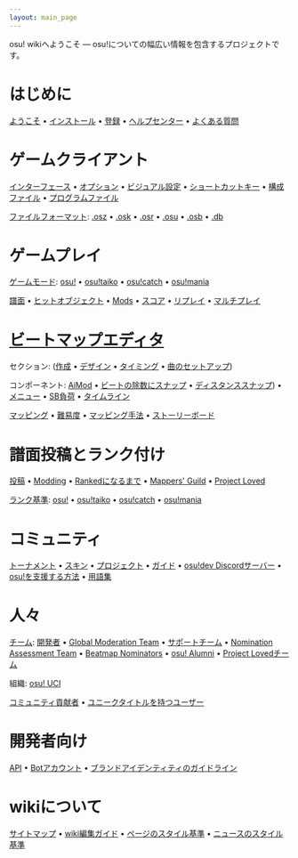 ```yaml
---
layout: main_page
---
```


<div class="wiki-main-page__blurb">
osu! wikiへようこそ — osu!についての幅広い情報を包含するプロジェクトです。
</div>

<div class="wiki-main-page__panels">
<div class="wiki-main-page-panel wiki-main-page-panel--full">

# はじめに

[ようこそ](/wiki/Welcome) • [インストール](/wiki/Installation) • [登録](/wiki/Registration) • [ヘルプセンター](/wiki/Help_Centre) • [よくある質問](/wiki/FAQ)

</div>
<div class="wiki-main-page-panel">

# ゲームクライアント

[インターフェース](/wiki/Interface) • [オプション](/wiki/Options) • [ビジュアル設定](/wiki/Visual_Settings) • [ショートカットキー](/wiki/Shortcut_key_reference) • [構成ファイル](/wiki/osu!_Program_Files/User_Configuration_File) • [プログラムファイル](/wiki/osu!_Program_Files)

[ファイルフォーマット](/wiki/osu!_File_Formats): [.osz](/wiki/osu!_File_Formats/Osz_(file_format)) • [.osk](/wiki/osu!_File_Formats/Osk_(file_format)) • [.osr](/wiki/osu!_File_Formats/Osr_(file_format)) • [.osu](/wiki/osu!_File_Formats/Osu_(file_format)) • [.osb](/wiki/osu!_File_Formats/Osb_(file_format)) • [.db](/wiki/osu!_File_Formats/Db_(file_format))

</div>
<div class="wiki-main-page-panel">

# ゲームプレイ

[ゲームモード](/wiki/Game_mode): [osu!](/wiki/Game_mode/osu!) • [osu!taiko](/wiki/Game_mode/osu!taiko) • [osu!catch](/wiki/Game_mode/osu!catch) • [osu!mania](/wiki/Game_mode/osu!mania)

[譜面](/wiki/Beatmap) • [ヒットオブジェクト](/wiki/Hit_object) • [Mods](/wiki/Game_modifier) • [スコア](/wiki/Score) • [リプレイ](/wiki/Replay) • [マルチプレイ](/wiki/Multi)

</div>
<div class="wiki-main-page-panel">

# [ビートマップエディタ](/wiki/Beatmap_Editor)

セクション: ([作成](/wiki/Beatmap_Editor/Compose) • [デザイン](/wiki/Beatmap_Editor/Design) • [タイミング](/wiki/Beatmap_Editor/Timing) • [曲のセットアップ](/wiki/Beatmap_Editor/Song_Setup))

コンポーネント: [AiMod](/wiki/Beatmap_Editor/AiMod) • [ビートの除数にスナップ](/wiki/Beatmap_Editor/Beat_Snap_Divisor) • [ディスタンススナップ](/wiki/Beatmap_Editor/Distance_Snap)) • [メニュー](/wiki/Beatmap_Editor/Menu) • [SB負荷](/wiki/Beatmap_Editor/SB_Load) • [タイムライン](/wiki/Beatmap_Editor/Timelines)

[マッピング](/wiki/Beatmapping) • [難易度](/wiki/Beatmap/Difficulty) • [マッピング手法](/wiki/Mapping_Techniques) • [ストーリーボード](/wiki/Storyboarding)

</div>
<div class="wiki-main-page-panel">

# 譜面投稿とランク付け

[投稿](/wiki/Submission) • [Modding](/wiki/Modding) • [Rankedになるまで](/wiki/Beatmap_ranking_procedure) • [Mappers' Guild](/wiki/Mappers_Guild) • [Project Loved](/wiki/Project_Loved)

[ランク基準](/wiki/Ranking_Criteria): [osu!](/wiki/Ranking_Criteria/osu!) • [osu!taiko](/wiki/Ranking_Criteria/osu!taiko) • [osu!catch](/wiki/Ranking_Criteria/osu!catch) • [osu!mania](/wiki/Ranking_Criteria/osu!mania)

</div>
<div class="wiki-main-page-panel">

# コミュニティ

[トーナメント](/wiki/Tournaments) • [スキン](/wiki/Skinning) • [プロジェクト](/wiki/Projects) • [ガイド](/wiki/Guides) • [osu!dev Discordサーバー](/wiki/osu!dev_Discord_server) • [osu!を支援する方法](/wiki/How_You_Can_Help!) • [用語集](/wiki/Glossary)

</div>
<div class="wiki-main-page-panel">

# 人々

[チーム](/wiki/People/The_Team): [開発者](/wiki/People/The_Team/Developers) • [Global Moderation Team](/wiki/People/The_Team/Global_Moderation_Team) • [サポートチーム](/wiki/People/The_Team/Support_Team) • [Nomination Assessment Team](/wiki/People/The_Team/Nomination_Assessment_Team) • [Beatmap Nominators](/wiki/People/The_Team/Beatmap_Nominators) • [osu! Alumni](/wiki/People/The_Team/osu!_Alumni) • [Project Lovedチーム](/wiki/People/The_Team/Project_Loved_Team)

組織: [osu! UCI](/wiki/Organisations/osu!_UCI)

[コミュニティ貢献者](/wiki/People/Community_Contributors) • [ユニークタイトルを持つユーザー](/wiki/People/Users_with_unique_titles)

</div>
<div class="wiki-main-page-panel">

# 開発者向け

[API](/wiki/osu!api) • [Botアカウント](/wiki/Bot_account) • [ブランドアイデンティティのガイドライン](/wiki/Brand_identity_guidelines)

</div>
<div class="wiki-main-page-panel">

# wikiについて

[サイトマップ](/wiki/Sitemap) • [wiki編集ガイド](/wiki/osu!_wiki_Contribution_Guide) • [ページのスタイル基準](/wiki/Article_Styling_Criteria) • [ニュースのスタイル基準](/wiki/News_Styling_Criteria)

</div>
</div>
